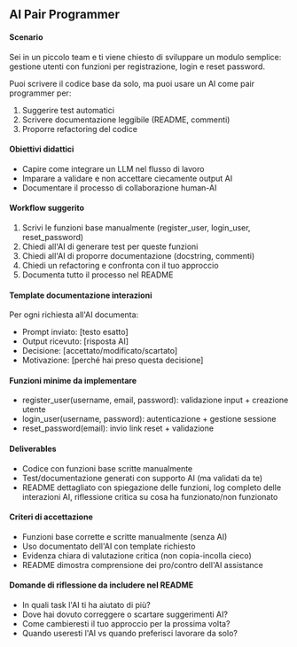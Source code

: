 ## AI Pair Programmer

#### Scenario
Sei in un piccolo team e ti viene chiesto di sviluppare un modulo semplice: gestione utenti con funzioni per registrazione, login e reset password.

Puoi scrivere il codice base da solo, ma puoi usare un AI come pair programmer per:
1. Suggerire test automatici
2. Scrivere documentazione leggibile (README, commenti)
3. Proporre refactoring del codice

#### Obiettivi didattici
- Capire come integrare un LLM nel flusso di lavoro
- Imparare a validare e non accettare ciecamente output AI
- Documentare il processo di collaborazione human-AI

#### Workflow suggerito
1. Scrivi le funzioni base manualmente (register_user, login_user, reset_password)
2. Chiedi all'AI di generare test per queste funzioni
3. Chiedi all'AI di proporre documentazione (docstring, commenti)
4. Chiedi un refactoring e confronta con il tuo approccio
5. Documenta tutto il processo nel README

#### Template documentazione interazioni
Per ogni richiesta all'AI documenta:
- Prompt inviato: [testo esatto]
- Output ricevuto: [risposta AI]
- Decisione: [accettato/modificato/scartato]
- Motivazione: [perché hai preso questa decisione]

#### Funzioni minime da implementare
- register_user(username, email, password): validazione input + creazione utente
- login_user(username, password): autenticazione + gestione sessione
- reset_password(email): invio link reset + validazione

#### Deliverables
- Codice con funzioni base scritte manualmente
- Test/documentazione generati con supporto AI (ma validati da te)
- README dettagliato con spiegazione delle funzioni, log completo delle interazioni AI, riflessione critica su cosa ha funzionato/non funzionato

#### Criteri di accettazione
- Funzioni base corrette e scritte manualmente (senza AI)
- Uso documentato dell'AI con template richiesto
- Evidenza chiara di valutazione critica (non copia-incolla cieco)
- README dimostra comprensione dei pro/contro dell'AI assistance

#### Domande di riflessione da includere nel README
- In quali task l'AI ti ha aiutato di più?
- Dove hai dovuto correggere o scartare suggerimenti AI?
- Come cambieresti il tuo approccio per la prossima volta?
- Quando useresti l'AI vs quando preferisci lavorare da solo?
